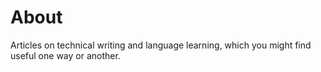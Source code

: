 # About

Articles on technical writing and language learning, which you might find useful one way or another.

